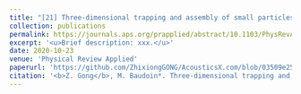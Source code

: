 ```yaml
---
title: "[21] Three-dimensional trapping and assembly of small particles with synchronized spherical acoustical vortices"
collection: publications
permalink: https://journals.aps.org/prapplied/abstract/10.1103/PhysRevApplied.14.064002
excerpt: '<u>Brief description: xxx.</u>'
date: 2020-10-23
venue: 'Physical Review Applied'
paperurl: 'https://github.com/ZhixiongGONG/AcousticsX.com/blob/03509e254ab3617bf0edb2403af8250c17e034fd/files/Journal_12_2020PRApplied_3DAssembly.pdf'
citation: '<b>Z. Gong</b>, M. Baudoin*. Three-dimensional trapping and assembly of small particles with synchronized spherical acoustical vortices. <i>Physical Review Applied</i> 14, 064002, (2020).'
---
```


